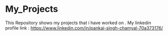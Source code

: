 # My_Projects
This Repository shows my projects that i have worked on .
My linkedin profile link : https://www.linkedin.com/in/pankaj-singh-chamyal-70a373176/
